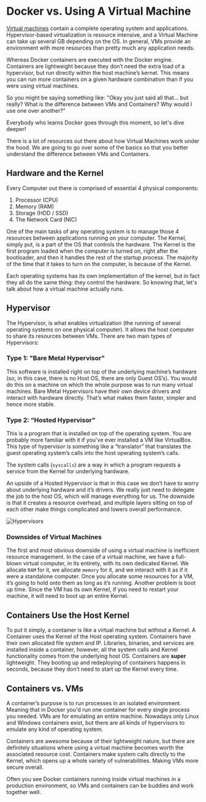 #  Docker vs. Using A Virtual Machine

[Virtual machines][vm] contain a complete operating system and applications. Hypervisor-based virtualization is resource intensive, and a Virtual Machine can take up several GB depending on the OS. In general, VMs provide an environment with more resources than pretty much any application needs.

Whereas Docker containers are executed with the Docker engine. Containers are lightweight because they don’t need the extra load of a hypervisor, but run directly within the host machine’s kernel. This means you can run more containers on a given hardware combination than if you were using virtual machines. 

So you might be saying something like: "Okay you just said all that... but really? What is the difference between VMs and Containers? Why would I use one over another?"

Everybody who learns Docker goes through this moment, so let's dive deeper!

There is a lot of resources out there about how Virtual Machines work under the hood. We are going to go over some of the basics so that you better understand the difference between VMs and Containers.

[vm]: https://en.wikipedia.org/wiki/Virtual_machine 

## Hardware and the Kernel
Every Computer out there is comprised of essential 4 physical components:

1. Processor (CPU)
1. Memory (RAM)
1. Storage (HDD / SSD)
1. The Network Card (NIC)

One of the main tasks of any operating system is to manage those 4 resources between applications running on your computer. The Kernel, simply put, is a part of the OS that controls the hardware. The Kernel is the first program loaded when the computer is turned on, right after the bootloader, and then it handles the rest of the startup process. The majority of the time that it takes to turn on the computer, is because of the Kernel.

Each operating systems has its own implementation of the kernel, but in fact they all do the same thing: they control the hardware. So knowing that, let's talk about how a virtual machine actually runs. 

## Hypervisor
The Hypervisor, is what enables virtualization (the running of several operating systems on one physical computer). It allows the host computer to share its resources between VMs. There are two main types of Hypervisors:

### Type 1: "Bare Metal Hypervisor"
This software is installed right on top of the underlying machine’s hardware (so, in this case, there is no Host OS, there are only Guest OS’s). You would do this on a machine on which the whole purpose was to run many virtual machines. Bare Metal Hypervisors have their own device drivers and interact with hardware directly. That’s what makes them faster, simpler and hence more stable.

### Type 2: “Hosted Hypervisor”
This is a program that is installed on top of the operating system. You are probably more familiar with it if you've ever installed a VM like VirtualBox. This type of hypervisor is something like a “translator” that translates the guest operating system’s calls into the host operating system’s calls.

The system calls (`syscalls`) are a way in which a program requests a service from the Kernel for underlying hardware.

An upside of a Hosted Hypervisor is that in this case we don’t have to worry about underlying hardware and it’s drivers. We really just need to delegate the job to the host OS, which will manage everything for us. The downside is that it creates a resource overhead, and multiple layers sitting on top of each other make things complicated and lowers overall performance.

![Hypervisors](https://assets.aaonline.io/Docker/hypervisor.png)

### Downsides of Virtual Machines

The first and most obvious downside of using a virtual machine is inefficient resource management.  In the case of a virtual machine, we have a full-blown virtual computer, in its entirety, with its own dedicated Kernel. We allocate `RAM` for it, we allocate `memory` for it, and we interact with it as if it were a standalone computer. Once you allocate some resources for a VM, it’s going to hold onto them as long as it’s running. Another problem is boot up time. Since the VM has its own Kernel, if you need to restart your machine, it will need to boot up an entire Kernel.

## Containers Use the Host Kernel
To put it simply, a container is like a virtual machine but without a Kernel.  A Container uses the Kernel of the Host operating system. Containers have their own allocated file system and IP. Libraries, binaries, and services are installed inside a container, however, all the system calls and Kernel functionality comes from the underlying host OS. Containers are **super** lightweight. They booting up and redeploying of containers happens in seconds, because they don’t need to start up the Kernel every time.


## Containers vs. VMs
A container’s purpose is to run processes in an isolated environment. Meaning that in Docker you'd run one container for every single process you needed. VMs are for emulating an entire machine. Nowadays only Linux and Windows containers exist, but there are all kinds of hypervisors to emulate any kind of operating system. 

Containers are awesome because of their lightweight nature, but there are definitely situations where using a virtual machine becomes worth the associated resource cost. Containers make system calls directly to the Kernel, which opens up a whole variety of vulnerabilities. Making VMs more secure overall. 

Often you see Docker containers running inside virtual machines in a production environment, so VMs and containers can be buddies and work together well. 



